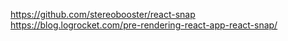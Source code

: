 https://github.com/stereobooster/react-snap
https://blog.logrocket.com/pre-rendering-react-app-react-snap/